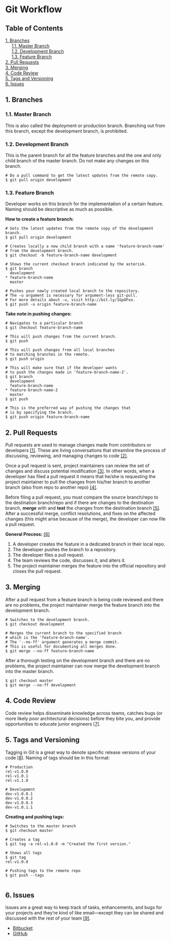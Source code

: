 # Git Workflow  
## Table of Contents
[1. Branches](#branches)  
&nbsp;&nbsp;&nbsp;&nbsp;
[1.1. Master Branch](#master-branch)  
&nbsp;&nbsp;&nbsp;&nbsp;
[1.2. Development Branch](#development-branch)  
&nbsp;&nbsp;&nbsp;&nbsp;
[1.3. Feature Branch](#feature-branch)  
[2. Pull Requests](#pull-requests)  
[3. Merging](#merging)  
[4. Code Review](#code-review)  
[5. Tags and Versioning](#tags-and-versioning)  
[6. Issues](#issues)

<a id="branches"></a>
## 1. Branches

<a id="master-branch"></a>
### 1.1. Master Branch   
This is also called the deployment or production branch. Branching out from this branch, except the development branch, is prohibited.

<a id="development-branch"></a>
### 1.2. Development Branch
This is the parent branch for all the feature branches and the one and only child branch of the master branch. Do not make any changes on this branch.

```git
# Do a pull command to get the latest updates from the remote copy.
$ git pull origin development
```

<a id="feature-branch"></a>
### 1.3. Feature Branch
Developer works on this branch for the implementation of a certain feature. Naming should be descriptive as much as possible.

**How to create a feature branch:**

```git
# Gets the latest updates from the remote copy of the development branch. 
$ git pull origin development

# Creates locally a new child branch with a name 'feature-branch-name' 
# from the development branch.
$ git checkout -b feature-branch-name development

# Shows the current checkout branch indicated by the asterisk.
$ git branch
  development
* feature-branch-name
  master
  
# Pushes your newly created local branch to the repository.
# The -u argument is necessary for argument-less git-pull.
# For more details about -u, visit http://bit.ly/1GpOFxo.
$ git push -u origin feature-branch-name
```  

**Take note in pushing changes:**  

```git
# Navigates to a particular branch
$ git checkout feature-branch-name

# This will push changes from the current branch.
$ git push
```
```git
# This will push changes from all local branches 
# to matching branches in the remote.
$ git push origin
```
```git
# This will make sure that if the developer wants
# to push the changes made in 'feature-branch-name-2'.
$ git branch
  development
  feature-branch-name
* feature-branch-name-2
  master
$ git push 
```
```git
# This is the preferred way of pushing the changes that
# is by specifying the branch.
$ git push origin feature-branch-name
```

<a id="pull-requests"></a>
## 2. Pull Requests
Pull requests are used to manage changes made from contributors or developers [[1]](http://yangsu.github.io/pull-request-tutorial/). These are living conversations that streamline the process of discussing, reviewing, and managing changes to code [[2]](https://github.com/features).  
  
Once a pull request is sent, project maintainers can review the set of changes and discuss potential modification [[3]](https://help.github.com/articles/using-pull-requests/#article-platform-nav). In other words, when a developer has filed a pull request it means that he/she is requesting the project maintainer to pull the changes from his/her branch to another branch (also from repo to another repo) [[4]](https://www.atlassian.com/git/tutorials/making-a-pull-request).  
  
Before filing a pull request, you must compare the source branch/repo to the destination branch/repo and if there are changes to the destination branch, **merge** with and **test** the changes from the destination branch [[5]](https://confluence.atlassian.com/display/BITBUCKET/Work+with+pull+requests). After a successful merge, conflict resolutions, and fixes on the affected changes (this might arise because of the merge), the developer can now file a pull request.

**General Process:** [[6]](https://www.atlassian.com/git/tutorials/making-a-pull-request/how-it-works)    
>
1. A developer creates the feature in a dedicated branch in their local repo.  
2. The developer pushes the branch to a repository.  
3. The developer files a pull request.  
4. The team reviews the code, discusses it, and alters it.  
5. The project maintainer merges the feature into the official repository and closes the pull request.

<a id="merging"></a>
## 3. Merging
After a pull request from a feature branch is being code reviewed and there are no problems, the project maintainer merge the feature branch into the development branch.

```git
# Switches to the development branch.
$ git checkout development

# Merges the current branch to the specified branch
# which is the 'feature-branch-name'.
# The '--no-ff' argument generates a merge commit.
# This is useful for documenting all merges done.
$ git merge --no-ff feature-branch-name
```

After a thorough testing on the development branch and there are no problems, the project maintainer can now merge the development branch into the master branch.

```git
$ git checkout master
$ git merge --no-ff development
```

<a id="code-review"></a>
## 4. Code Review
Code review helps disseminate knowledge across teams, catches bugs (or more likely poor architectural decisions) before they bite you, and provide opportunities to educate junior engineers [[7]](http://justinlilly.com/misc/state_of_githubs_code_review.html).

<a id="tags"></a>
## 5. Tags and Versioning
Tagging in Git is a great way to denote specific release versions of your code [[8]](http://gitready.com/beginner/2009/02/03/tagging.html). Naming of tags should be in this format:

```git
# Production
rel-v1.0.0
rel-v1.0.1
rel-v1.1.0

# Development
dev-v1.0.0.1
dev-v1.0.0.2
dev-v1.0.0.3
dev-v1.0.1.1
```
**Creating and pushing tags:**

```git
# Switches to the master branch
$ git checkout master

# Creates a tag
$ git tag -a rel-v1.0.0 -m "Created the first version."

# Shows all tags
$ git tag
rel-v1.0.0

# Pushing tags to the remote repo
$ git push --tags
 
```

<a id="issues"></a>
## 6. Issues
Issues are a great way to keep track of tasks, enhancements, and bugs for your projects and they’re kind of like email—except they can be shared and discussed with the rest of your team [[9]](https://guides.github.com/features/issues/index.html).

* [Bitbucket](https://confluence.atlassian.com/display/BITBUCKET/Use+the+issue+tracker)  
* [GitHub](https://guides.github.com/features/issues/)
